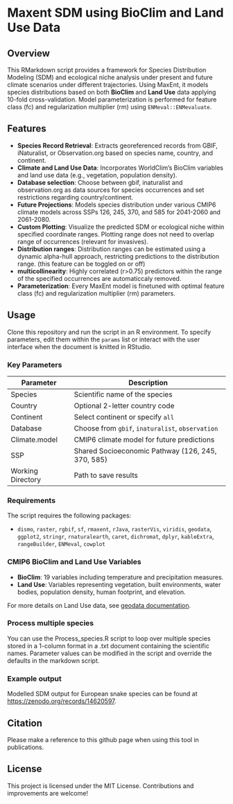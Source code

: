 # Maxent SDM using BioClim and Land Use Data

## Overview
This RMarkdown script provides a framework for Species Distribution Modeling (SDM) and ecological niche analysis under present and future climate scenarios under different trajectories. Using MaxEnt, it models species distributions based on both **BioClim** and **Land Use** data applying 10-fold cross-validation. Model parameterization is performed for feature class (fc) and regularization multiplier (rm) using `ENMeval::ENMevaluate`. 

## Features
- **Species Record Retrieval**: Extracts georeferenced records from GBIF, iNaturalist, or Observation.org based on species name, country, and continent.
- **Climate and Land Use Data**: Incorporates WorldClim’s BioClim variables and land use data (e.g., vegetation, population density).
- **Database selection**: Choose between gbif, inaturalist and observation.org as data sources for species occurrences and set restrictions regarding country/continent.
- **Future Projections**: Models species distribution under various CMIP6 climate models across SSPs 126, 245, 370, and 585 for 2041-2060 and 2061-2080.
- **Custom Plotting**: Visualize the predicted SDM or ecological niche within specified coordinate ranges. Plotting range does not need to overlap range of occurrences (relevant for invasives).
- **Distribution ranges**: Distribution ranges can be estimated using a dynamic alpha-hull approach, restricting predictions to the distribution range. (this feature can be toggled on or off)
- **multicollinearity**: Highly correlated (r>0.75) predictors within the range of the specified occurrences are automaticcaly removed.
- **Parameterization**: Every MaxEnt model is finetuned with optimal feature class (fc) and regularization multiplier (rm) parameters.

## Usage
Clone this repository and run the script in an R environment. To specify parameters, edit them within the `params` list or interact with the user interface when the document is knitted in RStudio.

### Key Parameters
| Parameter       | Description                                           |
|-----------------|-------------------------------------------------------|
| Species         | Scientific name of the species                        |
| Country         | Optional 2-letter country code                        |
| Continent       | Select continent or specify `all`                     |
| Database        | Choose from `gbif`, `inaturalist`, `observation`      |
| Climate.model   | CMIP6 climate model for future predictions            |
| SSP             | Shared Socioeconomic Pathway (126, 245, 370, 585)     |
| Working Directory | Path to save results                                |

### Requirements
The script requires the following packages:
- `dismo`, `raster`, `rgbif`, `sf`, `rmaxent`, `rJava`, `rasterVis`, `viridis`, `geodata`, `ggplot2`, `stringr`, `rnaturalearth`, `caret`, `dichromat`, `dplyr`, `kableExtra`, `rangeBuilder`, `ENMeval`, `cowplot` 

### CMIP6 BioClim and Land Use Variables
- **BioClim**: 19 variables including temperature and precipitation measures.
- **Land Use**: Variables representing vegetation, built environments, water bodies, population density, human footprint, and elevation.

For more details on Land Use data, see [geodata documentation](https://github.com/rspatial/geodata).

### Process multiple species
You can use the Process_species.R script to loop over multiple species stored in a 1-column format in a .txt document containing the scientific names. Parameter values can be modified in the script and override the defaults in the markdown script.

### Example output
Modelled SDM output for European snake species can be found at https://zenodo.org/records/14620597.

## Citation
Please make a reference to this github page when using this tool in publications.

## License
This project is licensed under the MIT License. Contributions and improvements are welcome!
